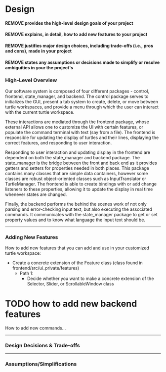 # Design
#### REMOVE provides the high-level design goals of your project
#### REMOVE explains, in detail, how to add new features to your project
#### REMOVE justifies major design choices, including trade-offs (i.e., pros and cons), made in your project
#### REMOVE states any assumptions or decisions made to simplify or resolve ambiguities in your the project's 


### High-Level Overview
Our software system is composed of four different packages - control, frontend, state_manager, and backend. 
The control package serves to initializes the GUI, present a tab system to create, delete, or move between turtle workspaces, 
and provide a menu through which the user can interact with the current turtle workspace. 

These interactions are mediated through the frontend package, whose external API allows one to customize the UI with certain features, 
or populate the command terminal with text (say from a file).
The frontend is responsible for updating the display of turtles and their lines, displaying the correct features, 
and responding to user interaction. 

Responding to user interaction and updating display in the frontend are dependent on both the state_manager and backend package.
The state_manager is the bridge between the front and back end as it provides getters and setters for properties needed in both places.
This package contains many classes that are simple data containers, however some classes are robust object-oriented classes such as 
InputTranslator or TurtleManager. The frontend is able to create bindings with or add change listeners to these properties, 
allowing it to update the display in real time whenever states are changed.

Finally, the backend performs the behind the scenes work of not only parsing and error-checking input text, but also executing the 
associated commands. It communicates with the state_manager package to get or set property values and to know what language the input text should be.

--- 
### Adding New Features
How to add new features that you can add and use in your customized turtle workspace:
- Create a concrete extension of the Feature class (class found in frontend/src/ui_private/features)
    - Path 1: 
        - Decide whether you want to make a concrete extension of the Selector, Slider, or ScrollableWindow class


# TODO how to add new backend features
How to add new commands...


--- 
### Design Decisions & Trade-offs


--- 
### Assumptions/Simplifications
